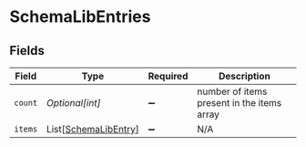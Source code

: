 # SchemaLibEntries


## Fields

| Field                                                         | Type                                                          | Required                                                      | Description                                                   |
| ------------------------------------------------------------- | ------------------------------------------------------------- | ------------------------------------------------------------- | ------------------------------------------------------------- |
| `count`                                                       | *Optional[int]*                                               | :heavy_minus_sign:                                            | number of items present in the items array                    |
| `items`                                                       | List[[SchemaLibEntry](../../models/shared/schemalibentry.md)] | :heavy_minus_sign:                                            | N/A                                                           |